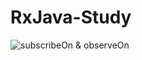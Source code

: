 # RxJava-Study
![subscribeOn & observeOn](http://reactivex.io/documentation/operators/images/schedulers.png)
